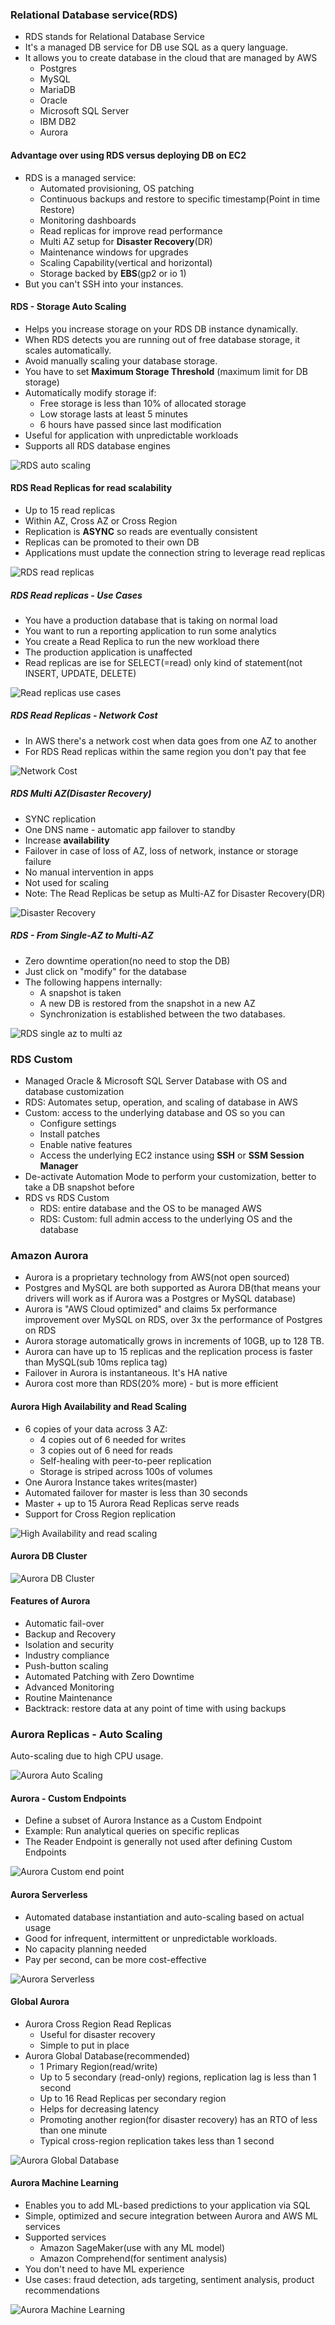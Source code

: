### Relational Database service(RDS)

* RDS stands for Relational Database Service
* It's a managed DB service for DB use SQL as a query language.
* It allows you to create database in the cloud that are managed by AWS
  * Postgres
  * MySQL
  * MariaDB
  * Oracle
  * Microsoft SQL Server
  * IBM DB2
  * Aurora

#### Advantage over using RDS versus deploying DB on EC2

* RDS is a managed service:
  * Automated provisioning, OS patching
  * Continuous backups and restore to specific timestamp(Point in time Restore)
  * Monitoring dashboards
  * Read replicas for improve read performance
  * Multi AZ setup for **Disaster Recovery**(DR)
  * Maintenance windows for upgrades
  * Scaling Capability(vertical and horizontal)
  * Storage backed by **EBS**(gp2 or io 1)
* But you can't SSH into your instances.

#### RDS - Storage Auto Scaling

* Helps you increase storage on your RDS DB instance dynamically.
* When RDS detects you are running out of free database storage, it scales automatically.
* Avoid manually scaling your database storage.
* You have to set **Maximum Storage Threshold** (maximum limit for DB storage)
* Automatically modify storage if:
  * Free storage is less than 10% of allocated storage
  * Low storage lasts at least 5 minutes
  * 6 hours have passed since last modification
* Useful for application with unpredictable workloads
* Supports all RDS database engines

<img src="../images/rds/rds-auto-scaling.png" alt="RDS auto scaling">

#### RDS Read Replicas for read scalability

* Up to 15 read replicas
* Within AZ, Cross AZ or Cross Region
* Replication is **ASYNC** so reads are eventually consistent
* Replicas can be promoted to their own DB
* Applications must update the connection string to leverage read replicas

<img src="../images/rds/rds-read-replicas.png" alt="RDS read replicas">

##### RDS Read replicas - Use Cases

* You have a production database that is taking on normal load
* You want to run a reporting application to run some analytics
* You create a Read Replica to run the new workload there
* The production application is unaffected
* Read replicas are ise for SELECT(=read) only kind of statement(not INSERT, UPDATE, DELETE)

<img src="../images/rds/read-replicas-use-cases.png" alt="Read replicas use cases">

##### RDS Read Replicas - Network Cost

* In AWS there's a network cost when data goes from one AZ to another
* For RDS Read replicas within the same region you don't pay that fee

<img src="../images/rds/read-replicas-network-cost.png" alt="Network Cost">

##### RDS Multi AZ(Disaster Recovery)

* SYNC replication
* One DNS name - automatic app failover to standby
* Increase **availability**
* Failover in case of loss of AZ, loss of network, instance or storage failure
* No manual intervention in apps
* Not used for scaling
* Note: The Read Replicas be setup as Multi-AZ for Disaster Recovery(DR)

<img src="../images/rds/rds-disaster-recovery.png" alt="Disaster Recovery">

##### RDS - From Single-AZ to Multi-AZ

* Zero downtime operation(no need to stop the DB)
* Just click on "modify" for the database
* The following happens internally:
  * A snapshot is taken
  * A new DB is restored from the snapshot in a new AZ
  * Synchronization is established between the two databases.

<img src="../images/rds/rds-single-az-multi-az.png" alt="RDS single az to multi az">

### RDS Custom

* Managed Oracle & Microsoft SQL Server Database with OS and database customization
* RDS: Automates setup, operation, and scaling of database in AWS
* Custom: access to the underlying database and OS so you can
  * Configure settings
  * Install patches
  * Enable native features
  * Access the underlying EC2 instance using **SSH** or **SSM Session Manager**
* De-activate Automation Mode to perform your customization, better to take a DB snapshot before
* RDS vs RDS Custom
  * RDS: entire database and the OS to be managed AWS
  * RDS: Custom: full admin access to the underlying OS and the database

### Amazon Aurora

* Aurora is a proprietary technology from AWS(not open sourced)
* Postgres and MySQL are both supported as Aurora DB(that means your drivers will work as if Aurora was a Postgres or MySQL database)
* Aurora is "AWS Cloud optimized" and claims 5x performance improvement over MySQL on RDS, over 3x the performance of Postgres on RDS
* Aurora storage automatically grows in increments of 10GB, up to 128 TB.
* Aurora can have up to 15 replicas and the replication process is faster than MySQL(sub 10ms replica tag)
* Failover in Aurora is instantaneous. It's HA native
* Aurora cost more than RDS(20% more) - but is more efficient

#### Aurora High Availability and Read Scaling

* 6 copies of your data across 3 AZ:
  * 4 copies out of 6 needed for writes
  * 3 copies out of 6 need for reads
  * Self-healing with peer-to-peer replication
  * Storage is striped across 100s of volumes
* One Aurora Instance takes writes(master)
* Automated failover for master is less than 30 seconds
* Master + up to 15 Aurora Read Replicas serve reads
* Support for Cross Region replication

<img src="../images/rds/high-availability-and-read-scaling.png" alt="High Availability and read scaling">

#### Aurora DB Cluster

<img src="../images/rds/aurora-db-cluster.png" alt="Aurora DB Cluster">

#### Features of Aurora

* Automatic fail-over
* Backup and Recovery
* Isolation and security
* Industry compliance
* Push-button scaling
* Automated Patching with Zero Downtime
* Advanced Monitoring
* Routine Maintenance
* Backtrack: restore data at any point of time with using backups

### Aurora Replicas - Auto Scaling

Auto-scaling due to high CPU usage.

<img src="../images/rds/aurora-auto-scaling.png" alt="Aurora Auto Scaling">

#### Aurora - Custom Endpoints

* Define a subset of Aurora Instance as a Custom Endpoint
* Example: Run analytical queries on specific replicas
* The Reader Endpoint is generally not used after defining Custom Endpoints

<img src="../images/rds/aurora-custom-end-point.png" alt="Aurora Custom end point">

#### Aurora Serverless

* Automated database instantiation and auto-scaling based on actual usage
* Good for infrequent, intermittent or unpredictable workloads.
* No capacity planning needed
* Pay per second, can be more cost-effective

<img src="../images/rds/aurora-serverless.png" alt="Aurora Serverless">

#### Global Aurora

* Aurora Cross Region Read Replicas
  * Useful for disaster recovery
  * Simple to put in place
* Aurora Global Database(recommended)
  * 1 Primary Region(read/write)
  * Up to 5 secondary (read-only) regions, replication lag is less than 1 second
  * Up to 16 Read Replicas per secondary region
  * Helps for decreasing latency
  * Promoting another region(for disaster recovery) has an RTO of less than one minute
  * Typical cross-region replication takes less than 1 second

<img src="../images/rds/aurora-global-database.png" alt="Aurora Global Database">

#### Aurora Machine Learning

* Enables you to add ML-based predictions to your application via SQL
* Simple, optimized and secure integration between Aurora and AWS ML services
* Supported services
  * Amazon SageMaker(use with any ML model)
  * Amazon Comprehend(for sentiment analysis)
* You don't need to have ML experience
* Use cases: fraud detection, ads targeting, sentiment analysis, product recommendations

<img src="../images/rds/aurora-machine-learning.png" alt="Aurora Machine Learning">